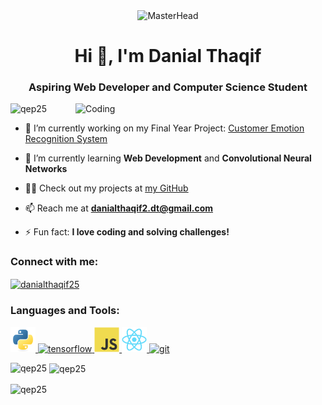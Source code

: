 <div align="center">
  <img src="https://i.pinimg.com/originals/4d/16/78/4d1678e171347c4402c231dad0394f0f.gif" alt="MasterHead">
</div>

<h1 align="center">Hi 👋, I'm Danial Thaqif</h1>
<h3 align="center">Aspiring Web Developer and Computer Science Student</h3>
<img align="right" alt="Coding" width="400" src="https://media.tenor.com/GfSX-u7VGM4AAAAM/coding.gif">

<p align="left"> <img src="https://komarev.com/ghpvc/?username=qep25&label=Profile%20views&color=0e75b6&style=flat" alt="qep25" /> </p>

- 🔭 I’m currently working on my Final Year Project: [Customer Emotion Recognition System](https://github.com/qep25/Emotion_Recognition_FYP)

- 🌱 I’m currently learning **Web Development** and **Convolutional Neural Networks**

- 👨‍💻 Check out my projects at [my GitHub](https://github.com/qep25?tab=repositories)

- 📫 Reach me at **danialthaqif2.dt@gmail.com**

- ⚡ Fun fact: **I love coding and solving challenges!**

<h3 align="left">Connect with me:</h3>
<p align="left">
<a href="https://linkedin.com/in/danialthaqif25" target="blank"><img align="center" src="https://raw.githubusercontent.com/rahuldkjain/github-profile-readme-generator/master/src/images/icons/Social/linked-in-alt.svg" alt="danialthaqif25" height="30" width="40" /></a>
</p>

<h3 align="left">Languages and Tools:</h3>
<p align="left">
  <a href="https://www.python.org" target="_blank" rel="noreferrer">
    <img src="https://raw.githubusercontent.com/devicons/devicon/master/icons/python/python-original.svg" alt="python" width="40" height="40"/>
  </a>
  <a href="https://www.tensorflow.org" target="_blank" rel="noreferrer">
    <img src="https://www.vectorlogo.zone/logos/tensorflow/tensorflow-icon.svg" alt="tensorflow" width="40" height="40"/>
  </a>
  <a href="https://developer.mozilla.org/en-US/docs/Web/JavaScript" target="_blank" rel="noreferrer">
    <img src="https://raw.githubusercontent.com/devicons/devicon/master/icons/javascript/javascript-original.svg" alt="javascript" width="40" height="40"/>
  </a>
  <a href="https://reactjs.org/" target="_blank" rel="noreferrer">
    <img src="https://raw.githubusercontent.com/devicons/devicon/master/icons/react/react-original.svg" alt="react" width="40" height="40"/>
  </a>
  <a href="https://git-scm.com/" target="_blank" rel="noreferrer">
    <img src="https://www.vectorlogo.zone/logos/git-scm/git-scm-icon.svg" alt="git" width="40" height="40"/>
  </a>
  <!-- Add more tools as needed -->
</p>

<p><img align="left" src="https://github-readme-stats.vercel.app/api/top-langs?username=qep25&show_icons=true&locale=en&layout=compact" alt="qep25" /></p>

<p>&nbsp;<img align="center" src="https://github-readme-stats.vercel.app/api?username=qep25&show_icons=true&locale=en" alt="qep25" /></p>

<p><img align="center" src="https://github-readme-streak-stats.herokuapp.com/?user=qep25&" alt="qep25" /></p>
